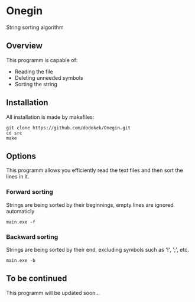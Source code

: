 # Onegin
String sorting algorithm
## Overview
This programm is capable of:
- Reading the file
- Deleting unneeded symbols
- Sorting the string
## Installation
All installation is made by makefiles:
~~~
git clone https://github.com/dodokek/Onegin.git
cd src
make
~~~
## Options
This programm allows you efficiently read the text files and then sort the lines in it.
### Forward sorting
Strings are being sorted by their beginnings, empty lines are ignored automaticly
~~~
main.exe -f
~~~
### Backward sorting
Strings are being sorted by their end, excluding symbols such as '!', ';', etc.
~~~
main.exe -b
~~~

## To be continued

This programm will be updated soon...


